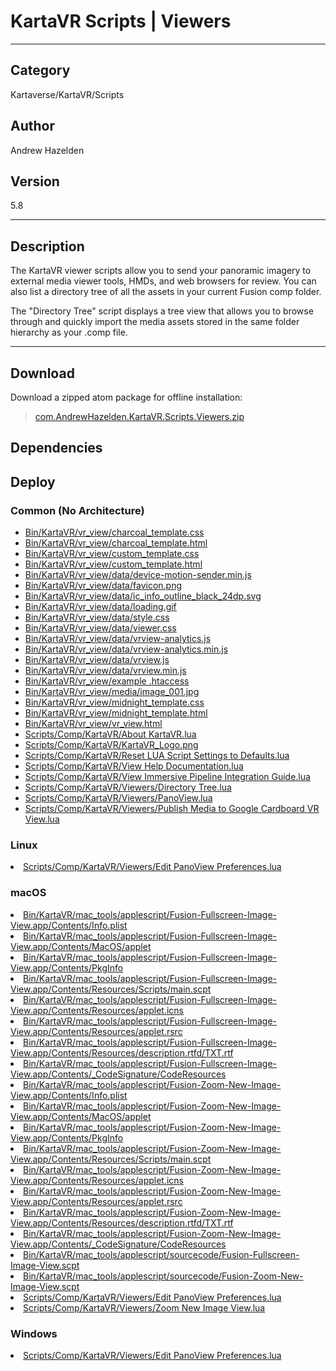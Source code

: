 # KartaVR Scripts | Viewers
___

## Category
Kartaverse/KartaVR/Scripts

## Author
Andrew Hazelden

## Version
5.8

___

## Description
<p>The KartaVR viewer scripts allow you to send your panoramic imagery to external media viewer tools, HMDs, and web browsers for review. You can also list a directory tree of all the assets in your current Fusion comp folder.</p>

<p>The "Directory Tree" script displays a tree view that allows you to browse through and quickly import the media assets stored in the same folder hierarchy as your .comp file.</p>


___

## Download

Download a zipped atom package for offline installation:
> [com.AndrewHazelden.KartaVR.Scripts.Viewers.zip](https://gitlab.com/WeSuckLess/Reactor/-/archive/master/Reactor-master.zip?path=Atoms/com.AndrewHazelden.KartaVR.Scripts.Viewers)  

## Dependencies

## Deploy

### Common (No Architecture)

<ul>
<li><a href="https://gitlab.com/WeSuckLess/Reactor/-/blob/master/Atoms/com.AndrewHazelden.KartaVR.Scripts.Viewers/Bin/KartaVR/vr_view/charcoal_template.css?ref_type=heads">Bin/KartaVR/vr_view/charcoal_template.css</a></li>
<li><a href="https://gitlab.com/WeSuckLess/Reactor/-/blob/master/Atoms/com.AndrewHazelden.KartaVR.Scripts.Viewers/Bin/KartaVR/vr_view/charcoal_template.html?ref_type=heads">Bin/KartaVR/vr_view/charcoal_template.html</a></li>
<li><a href="https://gitlab.com/WeSuckLess/Reactor/-/blob/master/Atoms/com.AndrewHazelden.KartaVR.Scripts.Viewers/Bin/KartaVR/vr_view/custom_template.css?ref_type=heads">Bin/KartaVR/vr_view/custom_template.css</a></li>
<li><a href="https://gitlab.com/WeSuckLess/Reactor/-/blob/master/Atoms/com.AndrewHazelden.KartaVR.Scripts.Viewers/Bin/KartaVR/vr_view/custom_template.html?ref_type=heads">Bin/KartaVR/vr_view/custom_template.html</a></li>
<li><a href="https://gitlab.com/WeSuckLess/Reactor/-/blob/master/Atoms/com.AndrewHazelden.KartaVR.Scripts.Viewers/Bin/KartaVR/vr_view/data/device-motion-sender.min.js?ref_type=heads">Bin/KartaVR/vr_view/data/device-motion-sender.min.js</a></li>
<li><a href="https://gitlab.com/WeSuckLess/Reactor/-/blob/master/Atoms/com.AndrewHazelden.KartaVR.Scripts.Viewers/Bin/KartaVR/vr_view/data/favicon.png?ref_type=heads">Bin/KartaVR/vr_view/data/favicon.png</a></li>
<li><a href="https://gitlab.com/WeSuckLess/Reactor/-/blob/master/Atoms/com.AndrewHazelden.KartaVR.Scripts.Viewers/Bin/KartaVR/vr_view/data/ic_info_outline_black_24dp.svg?ref_type=heads">Bin/KartaVR/vr_view/data/ic_info_outline_black_24dp.svg</a></li>
<li><a href="https://gitlab.com/WeSuckLess/Reactor/-/blob/master/Atoms/com.AndrewHazelden.KartaVR.Scripts.Viewers/Bin/KartaVR/vr_view/data/loading.gif?ref_type=heads">Bin/KartaVR/vr_view/data/loading.gif</a></li>
<li><a href="https://gitlab.com/WeSuckLess/Reactor/-/blob/master/Atoms/com.AndrewHazelden.KartaVR.Scripts.Viewers/Bin/KartaVR/vr_view/data/style.css?ref_type=heads">Bin/KartaVR/vr_view/data/style.css</a></li>
<li><a href="https://gitlab.com/WeSuckLess/Reactor/-/blob/master/Atoms/com.AndrewHazelden.KartaVR.Scripts.Viewers/Bin/KartaVR/vr_view/data/viewer.css?ref_type=heads">Bin/KartaVR/vr_view/data/viewer.css</a></li>
<li><a href="https://gitlab.com/WeSuckLess/Reactor/-/blob/master/Atoms/com.AndrewHazelden.KartaVR.Scripts.Viewers/Bin/KartaVR/vr_view/data/vrview-analytics.js?ref_type=heads">Bin/KartaVR/vr_view/data/vrview-analytics.js</a></li>
<li><a href="https://gitlab.com/WeSuckLess/Reactor/-/blob/master/Atoms/com.AndrewHazelden.KartaVR.Scripts.Viewers/Bin/KartaVR/vr_view/data/vrview-analytics.min.js?ref_type=heads">Bin/KartaVR/vr_view/data/vrview-analytics.min.js</a></li>
<li><a href="https://gitlab.com/WeSuckLess/Reactor/-/blob/master/Atoms/com.AndrewHazelden.KartaVR.Scripts.Viewers/Bin/KartaVR/vr_view/data/vrview.js?ref_type=heads">Bin/KartaVR/vr_view/data/vrview.js</a></li>
<li><a href="https://gitlab.com/WeSuckLess/Reactor/-/blob/master/Atoms/com.AndrewHazelden.KartaVR.Scripts.Viewers/Bin/KartaVR/vr_view/data/vrview.min.js?ref_type=heads">Bin/KartaVR/vr_view/data/vrview.min.js</a></li>
<li><a href="https://gitlab.com/WeSuckLess/Reactor/-/blob/master/Atoms/com.AndrewHazelden.KartaVR.Scripts.Viewers/Bin/KartaVR/vr_view/example .htaccess?ref_type=heads">Bin/KartaVR/vr_view/example .htaccess</a></li>
<li><a href="https://gitlab.com/WeSuckLess/Reactor/-/blob/master/Atoms/com.AndrewHazelden.KartaVR.Scripts.Viewers/Bin/KartaVR/vr_view/media/image_001.jpg?ref_type=heads">Bin/KartaVR/vr_view/media/image_001.jpg</a></li>
<li><a href="https://gitlab.com/WeSuckLess/Reactor/-/blob/master/Atoms/com.AndrewHazelden.KartaVR.Scripts.Viewers/Bin/KartaVR/vr_view/midnight_template.css?ref_type=heads">Bin/KartaVR/vr_view/midnight_template.css</a></li>
<li><a href="https://gitlab.com/WeSuckLess/Reactor/-/blob/master/Atoms/com.AndrewHazelden.KartaVR.Scripts.Viewers/Bin/KartaVR/vr_view/midnight_template.html?ref_type=heads">Bin/KartaVR/vr_view/midnight_template.html</a></li>
<li><a href="https://gitlab.com/WeSuckLess/Reactor/-/blob/master/Atoms/com.AndrewHazelden.KartaVR.Scripts.Viewers/Bin/KartaVR/vr_view/vr_view.html?ref_type=heads">Bin/KartaVR/vr_view/vr_view.html</a></li>
<li><a href="https://gitlab.com/WeSuckLess/Reactor/-/blob/master/Atoms/com.AndrewHazelden.KartaVR.Scripts.Viewers/Scripts/Comp/KartaVR/About KartaVR.lua?ref_type=heads">Scripts/Comp/KartaVR/About KartaVR.lua</a></li>
<li><a href="https://gitlab.com/WeSuckLess/Reactor/-/blob/master/Atoms/com.AndrewHazelden.KartaVR.Scripts.Viewers/Scripts/Comp/KartaVR/KartaVR_Logo.png?ref_type=heads">Scripts/Comp/KartaVR/KartaVR_Logo.png</a></li>
<li><a href="https://gitlab.com/WeSuckLess/Reactor/-/blob/master/Atoms/com.AndrewHazelden.KartaVR.Scripts.Viewers/Scripts/Comp/KartaVR/Reset LUA Script Settings to Defaults.lua?ref_type=heads">Scripts/Comp/KartaVR/Reset LUA Script Settings to Defaults.lua</a></li>
<li><a href="https://gitlab.com/WeSuckLess/Reactor/-/blob/master/Atoms/com.AndrewHazelden.KartaVR.Scripts.Viewers/Scripts/Comp/KartaVR/View Help Documentation.lua?ref_type=heads">Scripts/Comp/KartaVR/View Help Documentation.lua</a></li>
<li><a href="https://gitlab.com/WeSuckLess/Reactor/-/blob/master/Atoms/com.AndrewHazelden.KartaVR.Scripts.Viewers/Scripts/Comp/KartaVR/View Immersive Pipeline Integration Guide.lua?ref_type=heads">Scripts/Comp/KartaVR/View Immersive Pipeline Integration Guide.lua</a></li>
<li><a href="https://gitlab.com/WeSuckLess/Reactor/-/blob/master/Atoms/com.AndrewHazelden.KartaVR.Scripts.Viewers/Scripts/Comp/KartaVR/Viewers/Directory Tree.lua?ref_type=heads">Scripts/Comp/KartaVR/Viewers/Directory Tree.lua</a></li>
<li><a href="https://gitlab.com/WeSuckLess/Reactor/-/blob/master/Atoms/com.AndrewHazelden.KartaVR.Scripts.Viewers/Scripts/Comp/KartaVR/Viewers/PanoView.lua?ref_type=heads">Scripts/Comp/KartaVR/Viewers/PanoView.lua</a></li>
<li><a href="https://gitlab.com/WeSuckLess/Reactor/-/blob/master/Atoms/com.AndrewHazelden.KartaVR.Scripts.Viewers/Scripts/Comp/KartaVR/Viewers/Publish Media to Google Cardboard VR View.lua?ref_type=heads">Scripts/Comp/KartaVR/Viewers/Publish Media to Google Cardboard VR View.lua</a></li>
</ul>

### Linux

<li><a href="https://gitlab.com/WeSuckLess/Reactor/-/blob/master/Atoms/com.AndrewHazelden.KartaVR.Scripts.Viewers/Linux/Scripts/Comp/KartaVR/Viewers/Edit PanoView Preferences.lua?ref_type=heads">Scripts/Comp/KartaVR/Viewers/Edit PanoView Preferences.lua</a></li>

### macOS

<li><a href="https://gitlab.com/WeSuckLess/Reactor/-/blob/master/Atoms/com.AndrewHazelden.KartaVR.Scripts.Viewers/Mac/Bin/KartaVR/mac_tools/applescript/Fusion-Fullscreen-Image-View.app/Contents/Info.plist?ref_type=heads">Bin/KartaVR/mac_tools/applescript/Fusion-Fullscreen-Image-View.app/Contents/Info.plist</a></li>
<li><a href="https://gitlab.com/WeSuckLess/Reactor/-/blob/master/Atoms/com.AndrewHazelden.KartaVR.Scripts.Viewers/Mac/Bin/KartaVR/mac_tools/applescript/Fusion-Fullscreen-Image-View.app/Contents/MacOS/applet?ref_type=heads">Bin/KartaVR/mac_tools/applescript/Fusion-Fullscreen-Image-View.app/Contents/MacOS/applet</a></li>
<li><a href="https://gitlab.com/WeSuckLess/Reactor/-/blob/master/Atoms/com.AndrewHazelden.KartaVR.Scripts.Viewers/Mac/Bin/KartaVR/mac_tools/applescript/Fusion-Fullscreen-Image-View.app/Contents/PkgInfo?ref_type=heads">Bin/KartaVR/mac_tools/applescript/Fusion-Fullscreen-Image-View.app/Contents/PkgInfo</a></li>
<li><a href="https://gitlab.com/WeSuckLess/Reactor/-/blob/master/Atoms/com.AndrewHazelden.KartaVR.Scripts.Viewers/Mac/Bin/KartaVR/mac_tools/applescript/Fusion-Fullscreen-Image-View.app/Contents/Resources/Scripts/main.scpt?ref_type=heads">Bin/KartaVR/mac_tools/applescript/Fusion-Fullscreen-Image-View.app/Contents/Resources/Scripts/main.scpt</a></li>
<li><a href="https://gitlab.com/WeSuckLess/Reactor/-/blob/master/Atoms/com.AndrewHazelden.KartaVR.Scripts.Viewers/Mac/Bin/KartaVR/mac_tools/applescript/Fusion-Fullscreen-Image-View.app/Contents/Resources/applet.icns?ref_type=heads">Bin/KartaVR/mac_tools/applescript/Fusion-Fullscreen-Image-View.app/Contents/Resources/applet.icns</a></li>
<li><a href="https://gitlab.com/WeSuckLess/Reactor/-/blob/master/Atoms/com.AndrewHazelden.KartaVR.Scripts.Viewers/Mac/Bin/KartaVR/mac_tools/applescript/Fusion-Fullscreen-Image-View.app/Contents/Resources/applet.rsrc?ref_type=heads">Bin/KartaVR/mac_tools/applescript/Fusion-Fullscreen-Image-View.app/Contents/Resources/applet.rsrc</a></li>
<li><a href="https://gitlab.com/WeSuckLess/Reactor/-/blob/master/Atoms/com.AndrewHazelden.KartaVR.Scripts.Viewers/Mac/Bin/KartaVR/mac_tools/applescript/Fusion-Fullscreen-Image-View.app/Contents/Resources/description.rtfd/TXT.rtf?ref_type=heads">Bin/KartaVR/mac_tools/applescript/Fusion-Fullscreen-Image-View.app/Contents/Resources/description.rtfd/TXT.rtf</a></li>
<li><a href="https://gitlab.com/WeSuckLess/Reactor/-/blob/master/Atoms/com.AndrewHazelden.KartaVR.Scripts.Viewers/Mac/Bin/KartaVR/mac_tools/applescript/Fusion-Fullscreen-Image-View.app/Contents/_CodeSignature/CodeResources?ref_type=heads">Bin/KartaVR/mac_tools/applescript/Fusion-Fullscreen-Image-View.app/Contents/_CodeSignature/CodeResources</a></li>
<li><a href="https://gitlab.com/WeSuckLess/Reactor/-/blob/master/Atoms/com.AndrewHazelden.KartaVR.Scripts.Viewers/Mac/Bin/KartaVR/mac_tools/applescript/Fusion-Zoom-New-Image-View.app/Contents/Info.plist?ref_type=heads">Bin/KartaVR/mac_tools/applescript/Fusion-Zoom-New-Image-View.app/Contents/Info.plist</a></li>
<li><a href="https://gitlab.com/WeSuckLess/Reactor/-/blob/master/Atoms/com.AndrewHazelden.KartaVR.Scripts.Viewers/Mac/Bin/KartaVR/mac_tools/applescript/Fusion-Zoom-New-Image-View.app/Contents/MacOS/applet?ref_type=heads">Bin/KartaVR/mac_tools/applescript/Fusion-Zoom-New-Image-View.app/Contents/MacOS/applet</a></li>
<li><a href="https://gitlab.com/WeSuckLess/Reactor/-/blob/master/Atoms/com.AndrewHazelden.KartaVR.Scripts.Viewers/Mac/Bin/KartaVR/mac_tools/applescript/Fusion-Zoom-New-Image-View.app/Contents/PkgInfo?ref_type=heads">Bin/KartaVR/mac_tools/applescript/Fusion-Zoom-New-Image-View.app/Contents/PkgInfo</a></li>
<li><a href="https://gitlab.com/WeSuckLess/Reactor/-/blob/master/Atoms/com.AndrewHazelden.KartaVR.Scripts.Viewers/Mac/Bin/KartaVR/mac_tools/applescript/Fusion-Zoom-New-Image-View.app/Contents/Resources/Scripts/main.scpt?ref_type=heads">Bin/KartaVR/mac_tools/applescript/Fusion-Zoom-New-Image-View.app/Contents/Resources/Scripts/main.scpt</a></li>
<li><a href="https://gitlab.com/WeSuckLess/Reactor/-/blob/master/Atoms/com.AndrewHazelden.KartaVR.Scripts.Viewers/Mac/Bin/KartaVR/mac_tools/applescript/Fusion-Zoom-New-Image-View.app/Contents/Resources/applet.icns?ref_type=heads">Bin/KartaVR/mac_tools/applescript/Fusion-Zoom-New-Image-View.app/Contents/Resources/applet.icns</a></li>
<li><a href="https://gitlab.com/WeSuckLess/Reactor/-/blob/master/Atoms/com.AndrewHazelden.KartaVR.Scripts.Viewers/Mac/Bin/KartaVR/mac_tools/applescript/Fusion-Zoom-New-Image-View.app/Contents/Resources/applet.rsrc?ref_type=heads">Bin/KartaVR/mac_tools/applescript/Fusion-Zoom-New-Image-View.app/Contents/Resources/applet.rsrc</a></li>
<li><a href="https://gitlab.com/WeSuckLess/Reactor/-/blob/master/Atoms/com.AndrewHazelden.KartaVR.Scripts.Viewers/Mac/Bin/KartaVR/mac_tools/applescript/Fusion-Zoom-New-Image-View.app/Contents/Resources/description.rtfd/TXT.rtf?ref_type=heads">Bin/KartaVR/mac_tools/applescript/Fusion-Zoom-New-Image-View.app/Contents/Resources/description.rtfd/TXT.rtf</a></li>
<li><a href="https://gitlab.com/WeSuckLess/Reactor/-/blob/master/Atoms/com.AndrewHazelden.KartaVR.Scripts.Viewers/Mac/Bin/KartaVR/mac_tools/applescript/Fusion-Zoom-New-Image-View.app/Contents/_CodeSignature/CodeResources?ref_type=heads">Bin/KartaVR/mac_tools/applescript/Fusion-Zoom-New-Image-View.app/Contents/_CodeSignature/CodeResources</a></li>
<li><a href="https://gitlab.com/WeSuckLess/Reactor/-/blob/master/Atoms/com.AndrewHazelden.KartaVR.Scripts.Viewers/Mac/Bin/KartaVR/mac_tools/applescript/sourcecode/Fusion-Fullscreen-Image-View.scpt?ref_type=heads">Bin/KartaVR/mac_tools/applescript/sourcecode/Fusion-Fullscreen-Image-View.scpt</a></li>
<li><a href="https://gitlab.com/WeSuckLess/Reactor/-/blob/master/Atoms/com.AndrewHazelden.KartaVR.Scripts.Viewers/Mac/Bin/KartaVR/mac_tools/applescript/sourcecode/Fusion-Zoom-New-Image-View.scpt?ref_type=heads">Bin/KartaVR/mac_tools/applescript/sourcecode/Fusion-Zoom-New-Image-View.scpt</a></li>
<li><a href="https://gitlab.com/WeSuckLess/Reactor/-/blob/master/Atoms/com.AndrewHazelden.KartaVR.Scripts.Viewers/Mac/Scripts/Comp/KartaVR/Viewers/Edit PanoView Preferences.lua?ref_type=heads">Scripts/Comp/KartaVR/Viewers/Edit PanoView Preferences.lua</a></li>
<li><a href="https://gitlab.com/WeSuckLess/Reactor/-/blob/master/Atoms/com.AndrewHazelden.KartaVR.Scripts.Viewers/Mac/Scripts/Comp/KartaVR/Viewers/Zoom New Image View.lua?ref_type=heads">Scripts/Comp/KartaVR/Viewers/Zoom New Image View.lua</a></li>

### Windows

<li><a href="https://gitlab.com/WeSuckLess/Reactor/-/blob/master/Atoms/com.AndrewHazelden.KartaVR.Scripts.Viewers/Windows/Scripts/Comp/KartaVR/Viewers/Edit PanoView Preferences.lua?ref_type=heads">Scripts/Comp/KartaVR/Viewers/Edit PanoView Preferences.lua</a></li>

